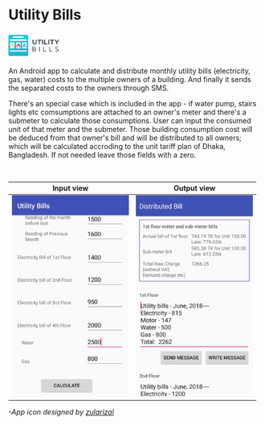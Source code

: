 # Utility Bills
<h3>
<img src="Logo/horizontal.png" width=20%>
</h1>

An Android app to calculate and distribute monthly utility bills (electricity, gas, water) costs to the multiple owners of a building. And finally it sends the separated costs to the owners through SMS.

There's an special case which is included in the app - if water pump, stairs lights etc comsumptions are attached to an owner's meter and there's a submeter to calculate those consumptions. User can input the consumed unit of that meter and the submeter. Those building consumption cost will be deduced from that owner's bill and will be distributed to all owners; which will be calculated accroding to the unit tariff plan of Dhaka, Bangladesh. If not needed leave those fields with a zero.

<br/>

Input view | Output view
--- | ---
<img src='/Readme-Content/Input-view.jpg' height=400></img> | <img src='/Readme-Content/Output-view.jpg' height=400></img>

*-App icon designed by [zularizal](https://github.com/zularizal)*
